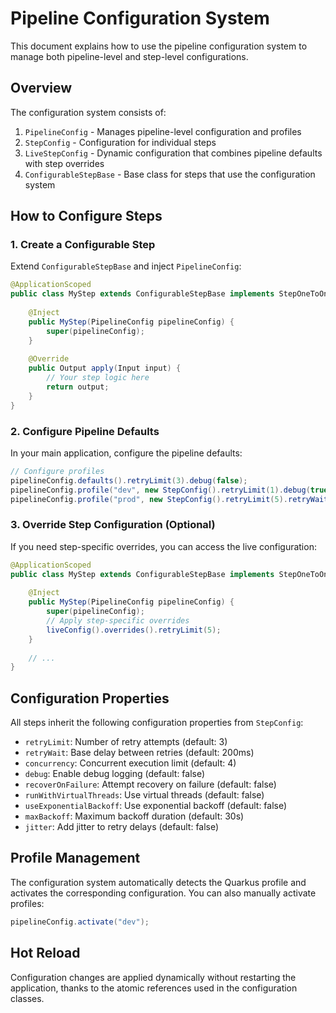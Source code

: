 # Pipeline Configuration System

This document explains how to use the pipeline configuration system to manage both pipeline-level and step-level configurations.

## Overview

The configuration system consists of:

1. `PipelineConfig` - Manages pipeline-level configuration and profiles
2. `StepConfig` - Configuration for individual steps
3. `LiveStepConfig` - Dynamic configuration that combines pipeline defaults with step overrides
4. `ConfigurableStepBase` - Base class for steps that use the configuration system

## How to Configure Steps

### 1. Create a Configurable Step

Extend `ConfigurableStepBase` and inject `PipelineConfig`:

```java
@ApplicationScoped
public class MyStep extends ConfigurableStepBase implements StepOneToOne<Input, Output> {
    
    @Inject
    public MyStep(PipelineConfig pipelineConfig) {
        super(pipelineConfig);
    }
    
    @Override
    public Output apply(Input input) {
        // Your step logic here
        return output;
    }
}
```

### 2. Configure Pipeline Defaults

In your main application, configure the pipeline defaults:

```java
// Configure profiles
pipelineConfig.defaults().retryLimit(3).debug(false);
pipelineConfig.profile("dev", new StepConfig().retryLimit(1).debug(true));
pipelineConfig.profile("prod", new StepConfig().retryLimit(5).retryWait(Duration.ofSeconds(1)));
```

### 3. Override Step Configuration (Optional)

If you need step-specific overrides, you can access the live configuration:

```java
@ApplicationScoped
public class MyStep extends ConfigurableStepBase implements StepOneToOne<Input, Output> {
    
    @Inject
    public MyStep(PipelineConfig pipelineConfig) {
        super(pipelineConfig);
        // Apply step-specific overrides
        liveConfig().overrides().retryLimit(5);
    }
    
    // ...
}
```

## Configuration Properties

All steps inherit the following configuration properties from `StepConfig`:

- `retryLimit`: Number of retry attempts (default: 3)
- `retryWait`: Base delay between retries (default: 200ms)
- `concurrency`: Concurrent execution limit (default: 4)
- `debug`: Enable debug logging (default: false)
- `recoverOnFailure`: Attempt recovery on failure (default: false)
- `runWithVirtualThreads`: Use virtual threads (default: false)
- `useExponentialBackoff`: Use exponential backoff (default: false)
- `maxBackoff`: Maximum backoff duration (default: 30s)
- `jitter`: Add jitter to retry delays (default: false)

## Profile Management

The configuration system automatically detects the Quarkus profile and activates the corresponding configuration. You can also manually activate profiles:

```java
pipelineConfig.activate("dev");
```

## Hot Reload

Configuration changes are applied dynamically without restarting the application, thanks to the atomic references used in the configuration classes.